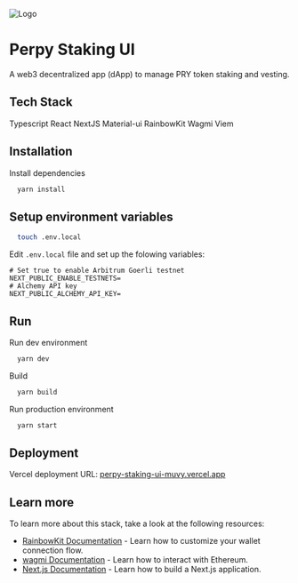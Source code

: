 ![Logo](https://s2.coinmarketcap.com/static/img/coins/64x64/23933.png)

# Perpy Staking UI

A web3 decentralized app (dApp) to manage PRY token staking and vesting.

## Tech Stack

Typescript
React
NextJS
Material-ui
RainbowKit
Wagmi
Viem

## Installation

Install dependencies

```bash
  yarn install
```

## Setup environment variables

```bash
  touch .env.local
```

Edit `.env.local` file and set up the folowing variables:

```
# Set true to enable Arbitrum Goerli testnet
NEXT_PUBLIC_ENABLE_TESTNETS=
# Alchemy API key
NEXT_PUBLIC_ALCHEMY_API_KEY=
```

## Run

Run dev environment

```bash
  yarn dev
```

Build

```bash
  yarn build
```

Run production environment

```bash
  yarn start
```

## Deployment

Vercel deployment URL: [perpy-staking-ui-muvy.vercel.app](https://perpy-staking-ui-muvy.vercel.app/)

## Learn more

To learn more about this stack, take a look at the following resources:

- [RainbowKit Documentation](https://rainbowkit.com) - Learn how to customize your wallet connection flow.
- [wagmi Documentation](https://wagmi.sh) - Learn how to interact with Ethereum.
- [Next.js Documentation](https://nextjs.org/docs) - Learn how to build a Next.js application.
